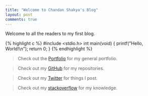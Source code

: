 ```yaml
---
title: "Welcome to Chandan Shakya's Blog"
layout: post
comments: true
---
```


Welcome to all the readers to my first blog.

{% highlight c %}
#include <stdio.h>
int main(void) {
    printf("Hello, World!\n");
    return 0;
}
{% endhighlight %}

> Check out the [Portfolio][portfolio] for my general portfolio.

> Check out my [GitHub][github] for my repositories.

> Check out my [Twitter][twitter] for things I post.

> Check out my [stackoverflow][stackoverflow] for my knowledge.

[portfolio]: https://ChandanShakya.com.np/
[twitter]: https://twitter.com/zxy_cc_3ag13
[github]: https://github.com/ChandanShakya
[stackoverflow]: https://stackoverflow.com/users/18991653